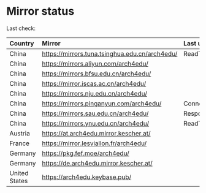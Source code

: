 <script src="./time.js"></script>
# Mirror status
Last check: <script type="text/javascript">localize(1669951502.017398);</script>

|Country|Mirror|Last update|
|:------|:-----|:----------|
|China|https://mirrors.tuna.tsinghua.edu.cn/arch4edu/|ReadTimeout|
|China|https://mirrors.aliyun.com/arch4edu/|<script type="text/javascript">localize(1669876732);</script>|
|China|https://mirrors.bfsu.edu.cn/arch4edu/|<script type="text/javascript">localize(1669919743);</script>|
|China|https://mirror.iscas.ac.cn/arch4edu/|<script type="text/javascript">localize(1669919743);</script>|
|China|https://mirrors.nju.edu.cn/arch4edu/|<script type="text/javascript">localize(1669876732);</script>|
|China|https://mirrors.pinganyun.com/arch4edu/|ConnectTimeout|
|China|https://mirrors.sau.edu.cn/arch4edu/|Response 500|
|China|https://mirrors.ynu.edu.cn/arch4edu/|ReadTimeout|
|Austria|https://at.arch4edu.mirror.kescher.at/|<script type="text/javascript">localize(1669919743);</script>|
|France|https://mirror.lesviallon.fr/arch4edu/|<script type="text/javascript">localize(1669919743);</script>|
|Germany|https://pkg.fef.moe/arch4edu/|<script type="text/javascript">localize(1669919743);</script>|
|Germany|https://de.arch4edu.mirror.kescher.at/|<script type="text/javascript">localize(1669919743);</script>|
|United States|https://arch4edu.keybase.pub/|<script type="text/javascript">localize(1669876732);</script>|

<script src="./tablefilter/tablefilter.js"></script>
<script src="./table.js"></script>